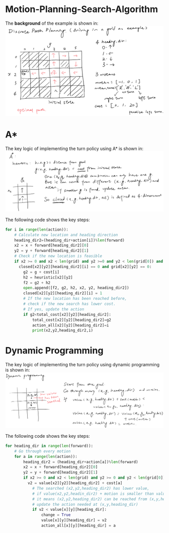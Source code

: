 # Motion-Planning-Search-Algorithm
The **background** of the example is shown in:
![Turn Policy on Grid](Turn_policy_on_grid.png)

# A* 
The key logic of implementing the turn policy using A* is shown in:
![A* detail](A_star_detail.png) 

The following code shows the key steps:  
```python
for i in range(len(action)):
    # Calculate new location and heading direction
    heading_dir2=(heading_dir+action[i])%len(forward)
    x2 = x + forward[heading_dir2][0]
    y2 = y + forward[heading_dir2][1]
    # Check if the new location is feasible
    if x2 >= 0 and x2 < len(grid) and y2 >=0 and y2 < len(grid[0]) and \
      closed[x2][y2][heading_dir2][i] == 0 and grid[x2][y2] == 0:
        g2 = g + cost[i] 
        h2 = heuristic[x2][y2]
        f2 = g2 + h2
        open.append([f2, g2, h2, x2, y2, heading_dir2])
        closed[x2][y2][heading_dir2][i] = 1
        # If the new location has been reached before,
        # check if the new search has lower cost.
        # If yes, update the action
        if g2<total_cost[x2][y2][heading_dir2]:
            total_cost[x2][y2][heading_dir2]=g2
            action_all[x2][y2][heading_dir2]=i
            print(x2,y2,heading_dir2,i)
```

# Dynamic Programming
The key logic of implementing the turn policy using dynamic programming is shown in:
![Dynamic programming detail](Dynamic_programming_detail.png) 

The following code shows the key steps:
```python
for heading_dir in range(len(forward)):
    # Go through every motion
    for a in range(len(action)):
        heading_dir2 = (heading_dir+action[a])%len(forward)
        x2 = x + forward[heading_dir2][0]
        y2 = y + forward[heading_dir2][1]
        if x2 >= 0 and x2 < len(grid) and y2 >= 0 and y2 < len(grid[0]) and grid[x2][y2] == 0:
          v2 = value[x2][y2][heading_dir2] + cost[a]
            # The searched (x2,y2,heading_dir2) has lower value,
            # if value(x2,y2,headin_dir2) + motion is smaller than value(x,y,heading_dir),
            # it means (x2,y2,heading_dir2) can be reached from (x,y,heading_dir) + motion at lower cost
            # update the action needed at (x,y,heading_dir)
            if v2 < value[x][y][heading_dir]:
                change = True
                value[x][y][heading_dir] = v2
                action_all[x][y][heading_dir] = a
```

